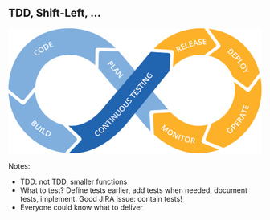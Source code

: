 
## TDD, Shift-Left, ...

<img src="img/DevOps-cycle-Extended.png" alt="https://www.tricentis.com/wp-content/uploads/2017/03/DevOps-cycle-Extended.png" title="https://www.tricentis.com/wp-content/uploads/2017/03/DevOps-cycle-Extended.png"/>

Notes:
* TDD: not TDD, smaller functions
* What to test? Define tests earlier, add tests when needed, document tests, implement. Good JIRA issue: contain tests!
* Everyone could know what to deliver
